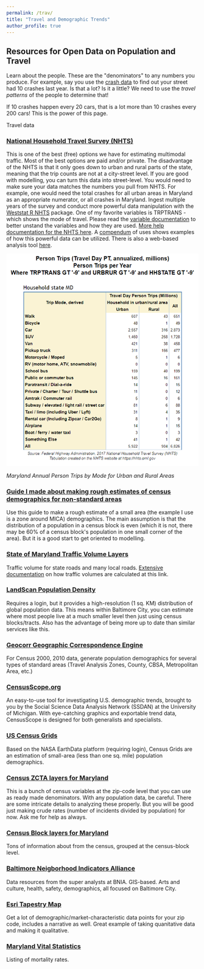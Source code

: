 ```yaml
---
permalink: /trav/
title: "Travel and Demographic Trends"
author_profile: true
---
```

## Resources for Open Data on Population and Travel

Learn about the people. These are the "denominators" to any numbers you produce. For example, say you use the [crash data](https://dkt101.github.io/dkt101/markdown/) to find out your street had 10 crashes last year. Is that a lot? Is it a little? We need to use the _travel patterns_ of the people to determine that! 

If 10 crashes happen every 20 cars, that is a lot more than 10 crashes every 200 cars! This is the power of this page. 

Travel data
### [National Household Travel Survey (NHTS)](https://nhts.ornl.gov/)
This is one of the best (free) options we have for estimating multimodal traffic. Most of the best options are paid and/or private. 
The disadvantage of the NHTS is that it only goes down to urban and rural parts of the state, meaning that the trip counts are not at a city-street level. If you are good with modelling, you can turn this data into street-level.
You would need to make sure your data matches the numbers you pull from NHTS. For example, one would need the total crashes for all urban areas in Maryland as an appropriate numerator, or all crashes in Maryland. 
Ingest multiple years of the survey and conduct more powerful data manipulation with the [Weststat R NHTS](https://github.com/Westat-Transportation/summarizeNHTS) package. One of my favorite variables is TRPTRANS - which shows the mode of travel. Please read the [variable documentation](https://nhts.ornl.gov/assets/codebook.pdf) to better unstand the variables and how they are used. 
[More help documentation for the NHTS here](https://nhts.ornl.gov/documentation.shtml). A [compendum](https://nhts.ornl.gov/compendium) of uses shows examples of how this powerful data can be utilized. There is also a web-based analysis tool [here](https://nhts.ornl.gov/tools.shtml).

![](https://raw.githubusercontent.com/dkt101/dkt101/master/images/nhtssample.PNG)


_Maryland Annual Person Trips by Mode for Urban and Rural Areas_

### [Guide I made about making rough estimates of census demographics for non-standard areas](https://docs.google.com/document/d/1kewfYNpu4Phy5iP5wWS39QggiLr670HWjyCBm4FltW0/edit?usp=sharing)
Use this guide to make a rough estimate of a small area (the example I use is a zone around MICA) demographics. The main assumption is that the distribution of a population in a census block is even  (which it is not, there may be 60% of a census block's population in one small corner of the area). But it is a good start to get oriented to modelling. 

### [State of Maryland Traffic Volume Layers](https://www.arcgis.com/home/item.html?id=3f4b959826c34480be3e4740e4ee025f)
Traffic volume for state roads and many local roads. [Extensive documentation](https://www.roads.maryland.gov/oppen/DSED%20Traffic%20Monitoring%20System%20Program.pdf) on how traffic volumes are calculated at this link. 

### [LandScan Population Density](https://landscan.ornl.gov/)
Requires a login, but it provides a high-resolution (1 sq. KM) distribution of global population data. This means within Baltimore City, you can estimate where most people live at a much smaller level then just using census blocks/tracts. Also has the advantage of being more up to date than similar services like this. 

### [Geocorr Geographic Correspondence Engine](http://mcdc.missouri.edu/applications/geocorr2000.html)
For Census 2000, 2010 data, generate population demographics for several types of standard areas (Travel Analysis Zones, County, CBSA, Metropolitan Area, etc.)

### [CensusScope.org](http://www.censusscope.org/)
An easy-to-use tool for investigating U.S. demographic trends, brought to you by the Social Science Data Analysis Network (SSDAN) at the University of Michigan. With eye-catching graphics and exportable trend data, CensusScope is designed for both generalists and specialists.

### [US Census Grids](https://sedac.ciesin.columbia.edu/data/collection/usgrid)
Based on the NASA EarthData platform (requiring login), Census Grids are an estimation of small-area (less than one sq. mile) population demographics. 

### [Census ZCTA layers for Maryland](https://data.imap.maryland.gov/datasets/eb706b48117b43d482c63d02017fc3ff_1) 
This is a bunch of census variables at the zip-code level that you can use as ready made denominators.
With any population data, be careful. There are some intricate details to analyzing these properly. But you will be good just making crude rates (number of incidents divided by population) for now. Ask me for help as always. 
### [Census Block layers for Maryland](https://geodata.md.gov/imap/rest/services/Demographics/MD_CensusBoundaries/MapServer)
Tons of information about from the census, grouped at the census-block level. 

### [Baltimore Neigborhood Indicators Alliance](https://data-bniajfi.opendata.arcgis.com/)
Data resources from the super analysts at BNIA. GIS-based. Arts and culture, health, safety, demographics, all focused on Baltimore City. 

### [Esri Tapestry Map](https://www.esri.com/en-us/arcgis/products/tapestry-segmentation/zip-lookup)
Get a lot of demographic/market-characteristic data points for your zip code, includes a narrative as well. Great example of taking quanitative data and making it qualitative. 

### [Maryland Vital Statistics](https://geodata.md.gov/imap/rest/services/Health/MD_VitalStatistics/FeatureServer)
Listing of mortality rates.

